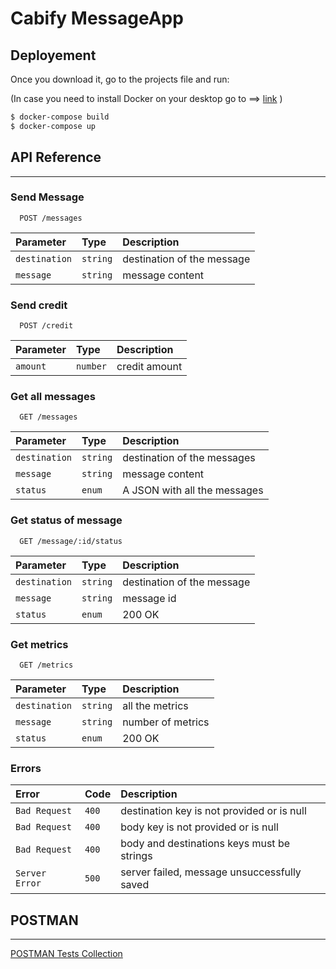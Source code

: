 # Cabify MessageApp

## Deployement

Once you download it, go to the projects file and run:

(In case you need to install Docker on your desktop go to ==> [link](https://www.docker.com/get-started/) )

```bash
$ docker-compose build
$ docker-compose up
```

## API Reference
---
### **Send Message**

```http
  POST /messages
```

| Parameter | Type     | Description                       |
| :-------- | :------- | :-------------------------------- |
| `destination`      | `string` | destination of the message |
| `message`      | `string` | message content |


### **Send credit**

```http
  POST /credit
```

| Parameter | Type     | Description                       |
| :-------- | :------- | :-------------------------------- |
| `amount`      | `number` | credit amount |



### **Get all messages**

```http
  GET /messages
```

| Parameter | Type     | Description                |
| :-------- | :------- | :------------------------- |
| `destination` | `string` | destination of the messages |
| `message` | `string` | message content |
| `status` | `enum` | A JSON with all the messages |


### **Get status of message**

```http
  GET /message/:id/status
```

| Parameter | Type     | Description                |
| :-------- | :------- | :------------------------- |
| `destination` | `string` | destination of the message |
| `message` | `string` | message id |
| `status` | `enum` | 200 OK |


### **Get metrics**

```http
  GET /metrics
```

| Parameter | Type     | Description                |
| :-------- | :------- | :------------------------- |
| `destination` | `string` | all the metrics |
| `message` | `string` | number of metrics |
| `status` | `enum` | 200 OK |



### **Errors**

| Error | Code     | Description                       |
| :-------- | :------- | :-------------------------------- |
| `Bad Request`      | `400` | destination key is not provided or is null |
| `Bad Request`      | `400` | body key is not provided or is null |
| `Bad Request`      | `400` | body and destinations keys must be strings |
| `Server Error`      | `500` | server failed, message unsuccessfully saved |

## POSTMAN
---

[POSTMAN Tests Collection](Tests.postman_collection.json)
